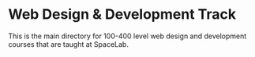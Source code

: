 Web Design & Development Track
=========

This is the main directory for 100-400 level web design and development courses that are taught at SpaceLab.
